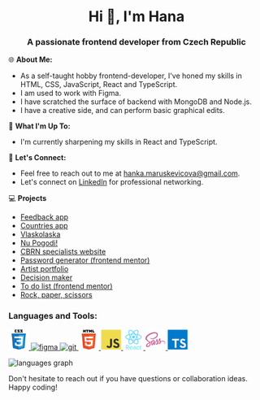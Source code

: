 <h1 align="center">Hi 👋, I'm Hana</h1>
<h3 align="center">A passionate frontend developer from Czech Republic</h3>

🌐 **About Me:**
- As a self-taught hobby frontend-developer, I've honed my skills in HTML, CSS, JavaScript, React and TypeScript.
- I am used to work with Figma.
- I have scratched the surface of backend with MongoDB and Node.js.
- I have a creative side, and can perform basic graphical edits.

🚀 **What I'm Up To:**
- I'm currently sharpening my skills in React and TypeScript.

💬 **Let's Connect:**
- Feel free to reach out to me at [hanka.maruskevicova@gmail.com](hanka.maruskevicova@gmail.com).
- Let's connect on [LinkedIn](https://www.linkedin.com/in/hana-maruškevičová-11287127b/) for professional networking.

💻 **Projects**
  - [Feedback app](https://fm-feedback.netlify.app/)
  - [Countries app](https://where-countries.netlify.app/)
  - [Vlaskolaska](https://vlaskolaska.cz/)
  - [Nu Pogodi!](https://hanka8.github.io/Nu-pogodi/)
  - [CBRN specialists website](https://maacaa0.github.io/31-hana-maca-final/)
  - [Password generator (frontend mentor)](https://hanka8.github.io/FM-Password-generator/)
  - [Artist portfolio](https://hanka8.github.io/NelaMarus/)
  - [Decision maker](https://hanka8.github.io/Jen_tak_pro_radost/)
  - [To do list (frontend mentor)](https://hanka8.github.io/FM--TODO/)
  - [Rock, paper, scissors](https://hanka8.github.io/RockPaperScissors_FM/)

<h3 align="left">Languages and Tools:</h3>
<p align="left"> <a href="https://www.w3schools.com/css/" target="_blank" rel="noreferrer"> <img src="https://raw.githubusercontent.com/devicons/devicon/master/icons/css3/css3-original-wordmark.svg" alt="css3" width="40" height="40"/> </a> <a href="https://www.figma.com/" target="_blank" rel="noreferrer"> <img src="https://www.vectorlogo.zone/logos/figma/figma-icon.svg" alt="figma" width="40" height="40"/> </a> <a href="https://git-scm.com/" target="_blank" rel="noreferrer"> <img src="https://www.vectorlogo.zone/logos/git-scm/git-scm-icon.svg" alt="git" width="40" height="40"/> </a> <a href="https://www.w3.org/html/" target="_blank" rel="noreferrer"> <img src="https://raw.githubusercontent.com/devicons/devicon/master/icons/html5/html5-original-wordmark.svg" alt="html5" width="40" height="40"/> </a> <a href="https://developer.mozilla.org/en-US/docs/Web/JavaScript" target="_blank" rel="noreferrer"> <img src="https://raw.githubusercontent.com/devicons/devicon/master/icons/javascript/javascript-original.svg" alt="javascript" width="40" height="40"/> </a> <a href="https://reactjs.org/" target="_blank" rel="noreferrer"> <img src="https://raw.githubusercontent.com/devicons/devicon/master/icons/react/react-original-wordmark.svg" alt="react" width="40" height="40"/> </a> <a href="https://sass-lang.com" target="_blank" rel="noreferrer"> <img src="https://raw.githubusercontent.com/devicons/devicon/master/icons/sass/sass-original.svg" alt="sass" width="40" height="40"/> </a> <a href="https://www.typescriptlang.org/" target="_blank" rel="noreferrer"> <img src="https://raw.githubusercontent.com/devicons/devicon/master/icons/typescript/typescript-original.svg" alt="typescript" width="40" height="40"/> </a> </p>

<div align="left">
  <img src="https://github-readme-stats.vercel.app/api/top-langs?username=hanka8&locale=en&hide_title=false&layout=compact&card_width=320&langs_count=5&theme=dracula&hide_border=false&order=2" height="150" alt="languages graph"  />
</div>


Don't hesitate to reach out if you have questions or collaboration ideas. Happy coding!




